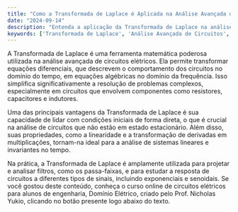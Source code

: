```yaml
---
title: "Como a Transformada de Laplace é Aplicada na Análise Avançada de Circuitos?"
date: "2024-09-14"
description: "Entenda a aplicação da Transformada de Laplace na análise avançada de circuitos elétricos, focando em suas propriedades e utilidade prática."
keywords: ['Transformada de Laplace', 'Análise Avançada de Circuitos', 'Propriedades', 'Aplicação']
---
```


A Transformada de Laplace é uma ferramenta matemática poderosa utilizada na análise avançada de circuitos elétricos. Ela permite transformar equações diferenciais, que descrevem o comportamento dos circuitos no domínio do tempo, em equações algébricas no domínio da frequência. Isso simplifica significativamente a resolução de problemas complexos, especialmente em circuitos que envolvem componentes como resistores, capacitores e indutores.

Uma das principais vantagens da Transformada de Laplace é sua capacidade de lidar com condições iniciais de forma direta, o que é crucial na análise de circuitos que não estão em estado estacionário. Além disso, suas propriedades, como a linearidade e a transformação de derivadas em multiplicações, tornam-na ideal para a análise de sistemas lineares e invariantes no tempo.

Na prática, a Transformada de Laplace é amplamente utilizada para projetar e analisar filtros, como os passa-faixas, e para estudar a resposta de circuitos a diferentes tipos de sinais, incluindo exponenciais e senoidais. Se você gostou deste conteúdo, conheça o curso online de circuitos elétricos para alunos de engenharia, Domínio Elétrico, criado pelo Prof. Nicholas Yukio, clicando no botão presente logo abaixo do texto.
